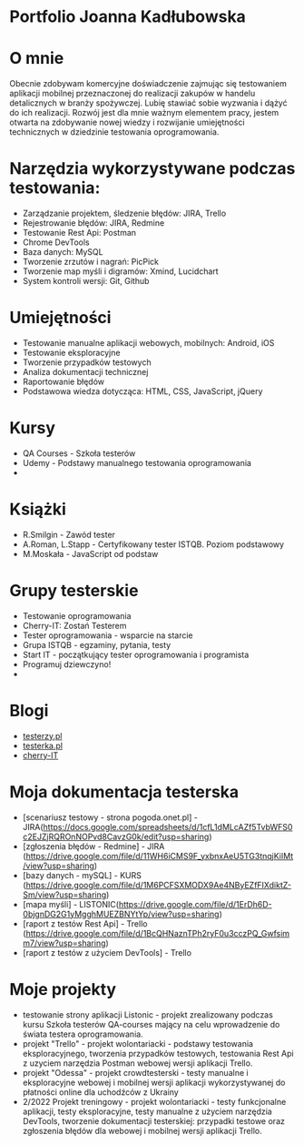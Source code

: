 # Portfolio Joanna Kadłubowska


# O mnie
Obecnie zdobywam komercyjne doświadczenie zajmując się testowaniem aplikacji mobilnej przeznaczonej do realizacji zakupów w handelu detalicznych  w branży spożywczej.
Lubię stawiać sobie wyzwania i  dążyć do ich realizacji. Rozwój jest dla mnie  ważnym elementem pracy, jestem otwarta na zdobywanie  nowej wiedzy i rozwijanie umiejętności technicznych w dziedzinie testowania oprogramowania.


# Narzędzia wykorzystywane podczas testowania: 
* Zarządzanie projektem, śledzenie błędów: JIRA, Trello
* Rejestrowanie błędów: JIRA, Redmine 
* Testowanie Rest Api: Postman 
* Chrome DevTools
* Baza danych: MySQL
* Tworzenie zrzutów i nagrań: PicPick
* Tworzenie map myśli i digramów: Xmind, Lucidchart 
* System kontroli wersji: Git, Github


# Umiejętności
* Testowanie manualne aplikacji webowych, mobilnych: Android, iOS 
* Testowanie eksploracyjne
* Tworzenie przypadków testowych
* Analiza dokumentacji technicznej
* Raportowanie błędów
* Podstawowa wiedza dotycząca: HTML, CSS, JavaScript, jQuery

# Kursy
* QA Courses - Szkoła testerów 
* Udemy - Podstawy manualnego testowania oprogramowania
* 

# Książki
* R.Smilgin - Zawód tester
* A.Roman, L.Stapp - Certyfikowany tester ISTQB. Poziom podstawowy
* M.Moskała - JavaScript od podstaw

# Grupy testerskie
* Testowanie oprogramowania
* Cherry-IT: Zostań Testerem 
* Tester oprogramowania - wsparcie na starcie
* Grupa ISTQB - egzaminy, pytania, testy
* Start IT - początkujący tester oprogramowania i programista
* Programuj dziewczyno!
* 

# Blogi
* [testerzy.pl](https://testerzy.pl)
* [testerka.pl](http://testerka.pl)
* [cherry-IT](http://cherry-it.pl)

# Moja dokumentacja testerska
* [scenariusz testowy - strona pogoda.onet.pl] - JIRA(https://docs.google.com/spreadsheets/d/1cfL1dMLcAZf5TvbWFS0c2EJZjRQROnNOPvd8CavzG0k/edit?usp=sharing)
* [zgłoszenia błędów - Redmine] - JIRA (https://drive.google.com/file/d/11WH6iCMS9F_yxbnxAeU5TG3tnqjKiIMt/view?usp=sharing)
* [bazy danych - mySQL] - KURS (https://drive.google.com/file/d/1M6PCFSXMODX9Ae4NByEZfFIXdiktZ-Sm/view?usp=sharing)
* [mapa myśli] - LISTONIC(https://drive.google.com/file/d/1ErDh6D-0bjgnDG2G1yMgghMUEZBNYtYp/view?usp=sharing)
* [raport z testów Rest Api] - Trello (https://drive.google.com/file/d/1BcQHNaznTPh2ryF0u3cczPQ_Gwfsimm7/view?usp=sharing)
* [raport z testów z użyciem DevTools] - Trello


# Moje projekty
- testowanie strony aplikacji Listonic - projekt zrealizowany podczas kursu Szkoła testerów QA-courses  mający na celu wprowadzenie do świata testera  oprogramowania. 
- projekt "Trello" - projekt wolontariacki - podstawy testowania eksploracyjnego, tworzenia przypadków testowych,  testowania Rest Api z uzyciem narzędzia Postman  webowej wersji aplikacji Trello.
-  projekt "Odessa" - projekt crowdtesterski - testy manualne i  eksploracyjne webowej i mobilnej wersji aplikacji wykorzystywanej do płatności online  dla uchodźców z Ukrainy
-  2/2022 Projekt treningowy - projekt wolontariacki -  testy funkcjonalne aplikacji, testy eksploracyjne, testy manualne z użyciem narzędzia DevTools, tworzenie dokumentacji testerskiej: przypadki testowe oraz zgłoszenia błędów  dla webowej i mobilnej wersji aplikacji Trello.
 


 



